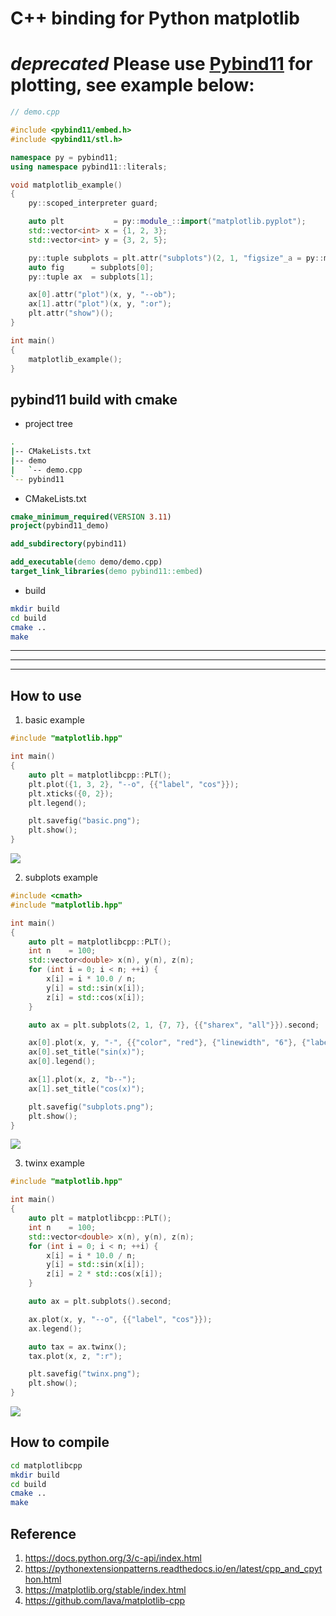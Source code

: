 # C++ binding for Python matplotlib


# ***deprecated*** Please use [Pybind11](https://github.com/pybind/pybind11) for plotting, see example below:

```c++
// demo.cpp

#include <pybind11/embed.h>
#include <pybind11/stl.h>

namespace py = pybind11;
using namespace pybind11::literals;

void matplotlib_example()
{
    py::scoped_interpreter guard;

    auto plt           = py::module_::import("matplotlib.pyplot");
    std::vector<int> x = {1, 2, 3};
    std::vector<int> y = {3, 2, 5};

    py::tuple subplots = plt.attr("subplots")(2, 1, "figsize"_a = py::make_tuple(10, 8));
    auto fig      = subplots[0];
    py::tuple ax  = subplots[1];

    ax[0].attr("plot")(x, y, "--ob");
    ax[1].attr("plot")(x, y, ":or");
    plt.attr("show")();
}

int main()
{
    matplotlib_example();
}
```

## pybind11 build with cmake

- project tree
```bash
.
|-- CMakeLists.txt
|-- demo
|   `-- demo.cpp
`-- pybind11
```

- CMakeLists.txt

```cmake
cmake_minimum_required(VERSION 3.11)
project(pybind11_demo)

add_subdirectory(pybind11)

add_executable(demo demo/demo.cpp)
target_link_libraries(demo pybind11::embed)
```

- build 
```bash
mkdir build
cd build 
cmake ..
make
```

---
---
---


## How to use 

1. basic example
   
```c++
#include "matplotlib.hpp"

int main()
{
    auto plt = matplotlibcpp::PLT();
    plt.plot({1, 3, 2}, "--o", {{"label", "cos"}});
    plt.xticks({0, 2});
    plt.legend();

    plt.savefig("basic.png");
    plt.show();
}
```

![](.res/basic.png)


2. subplots example
   
```c++
#include <cmath>
#include "matplotlib.hpp"

int main()
{
    auto plt = matplotlibcpp::PLT();
    int n    = 100;
    std::vector<double> x(n), y(n), z(n);
    for (int i = 0; i < n; ++i) {
        x[i] = i * 10.0 / n;
        y[i] = std::sin(x[i]);
        z[i] = std::cos(x[i]);
    }

    auto ax = plt.subplots(2, 1, {7, 7}, {{"sharex", "all"}}).second;

    ax[0].plot(x, y, "-", {{"color", "red"}, {"linewidth", "6"}, {"label", "sin"}});
    ax[0].set_title("sin(x)");
    ax[0].legend();

    ax[1].plot(x, z, "b--");
    ax[1].set_title("cos(x)");

    plt.savefig("subplots.png");
    plt.show();
}
```

![](.res/subplots.png)


3. twinx example

```c++
#include "matplotlib.hpp"

int main()
{
    auto plt = matplotlibcpp::PLT();
    int n    = 100;
    std::vector<double> x(n), y(n), z(n);
    for (int i = 0; i < n; ++i) {
        x[i] = i * 10.0 / n;
        y[i] = std::sin(x[i]);
        z[i] = 2 * std::cos(x[i]);
    }

    auto ax = plt.subplots().second;

    ax.plot(x, y, "--o", {{"label", "cos"}});
    ax.legend();

    auto tax = ax.twinx();
    tax.plot(x, z, ":r");

    plt.savefig("twinx.png");
    plt.show();
}
```

![](.res/twinx.png)


## How to compile

```bash
cd matplotlibcpp
mkdir build
cd build
cmake ..
make
```


## Reference

1. https://docs.python.org/3/c-api/index.html
2. https://pythonextensionpatterns.readthedocs.io/en/latest/cpp_and_cpython.html
3. https://matplotlib.org/stable/index.html
4. https://github.com/lava/matplotlib-cpp
